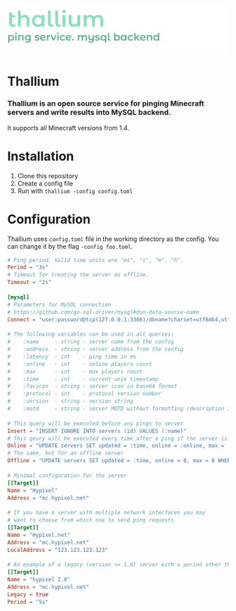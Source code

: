 ![thallium logo](thallium_logo.png)

# Thallium
### Thallium is an open source service for pinging Minecraft servers and write results into MySQL backend. 
It supports all Minecraft versions from 1.4.

# Installation

1. Clone this repository
2. Create a config file
3. Run with `thallium -config config.toml`

# Configuration

Thallium uses `config.toml` file in the working directory as the config. You can change it by the flag `-config foo.toml`.

```toml
# Ping period. Valid time units are "ms", "s", "m", "h".
Period = "3s"
# Timeout for treating the server as offline.
Timeout = "2s"

[mysql]
# Parameters for MySQL connection
# https://github.com/go-sql-driver/mysql#dsn-data-source-name
Connect = "user:password@tcp(127.0.0.1:3306)/dbname?charset=utf8mb4,utf8"

# The following variables can be used in all queries:
#    :name     - string - server name from the config
#    :address  - string - server address from the config
#    :latency  - int    - ping time in ms
#    :online   - int    - online players count
#    :max      - int    - max players count
#    :time     - int    - current unix timestamp
#    :favicon  - string - server icon in base64 format
#    :protocol - int    - protocol version number
#    :version  - string - version string
#    :motd     - string - server MOTD without formatting (description in the servers list)

# This query will be executed before any pings to server
Insert = "INSERT IGNORE INTO servers (id) VALUES (:name)"
# This qeury will be executed every time after a ping if the server is online
Online = "UPDATE servers SET updated = :time, online = :online, max = :max, latency = :latency, motd = :motd WHERE id = :name"
# The same, but for an offline server
Offline = "UPDATE servers SET updated = :time, online = 0, max = 0 WHERE id = :name"

# Minimal configuration for the server
[[Target]]
Name = "Hypixel"
Address = "mc.hypixel.net"

# If you have a server with multiple network interfaces you may
# want to choose from which one to send ping requests
[[Target]]
Name = "Hypixel.net"
Address = "mc.hypixel.net"
LocalAddress = "123.123.123.123"

# An example of a legacy (version <= 1.6) server with a period other than the default
[[Target]]
Name = "hypixel 2.0"
Address = "mc.hypixel.net"
Legacy = true
Period = "5s"
```
